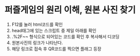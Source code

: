 # 퍼즐게임의 원리 이해, 원본 사진 찾기

1. F12를 눌러 html코드를 확인
2. head태그에 있는 스크립트 중 제일 아래를 확인
3. .%2F~~ 형식으로 되어있는 코드를 확인 후 복사해서 디코딩
4. 원본사진의 링크가 나타난다.
5. 해당 링크로 접속 후 QR코드를 찍으면 플래그 등장

